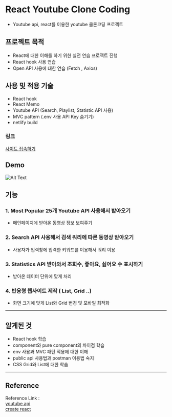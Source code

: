 # React Youtube Clone Coding
- Youtube api, react를 이용한 youtube 클론코딩 프로젝트


## 프로젝트 목적

- React에 대한 이해를 하기 위한 실전 연습 프로젝트 진행
- React hook 사용 연습
- Open API 사용에 대한 연습 (Fetch , Axios)



## 사용 및 적용 기술

- React hook
- React Memo
- Youtube API (Search, Playlist, Statistic API 사용)
- MVC pattern (.env 사용 API Key 숨기기)
- netlify build


### 링크
[사이트 접속하기](https://607307db07b36acbc89da746--react-youtube-jun.netlify.app/)

## Demo

![Alt Text](https://github.com/jun7867/React-Youtube-Clone/blob/master/newDemo.gif)


## 기능

### 1. Most Popular 25개 Youtube API 사용해서 받아오기
- 메인페이지에 받아온 동영상 정보 보여주기

### 2. Search API 사용해서 검색 쿼리에 따른 동영상 받아오기
- 사용자가 입력창에 입력한 키워드를 이용해서 쿼리 이용

### 3. Statistics API 받아와서 조회수, 좋아요, 싫어요 수 표시하기
- 받아온 데이터 단위에 맞게 처리

### 4. 반응형 웹사이트 제작 ( List, Grid ..) 
- 화면 크기에 맞게 List와 Grid 변경 및 모바일 최적화
--- 
## 알게된 것
- React hook 학습
- component와 pure component의 차이점 학습
- env 사용과 MVC 패턴 적용에 대한 이해
- public api 사용법과 postman 이용법 숙지
- CSS Grid와 List에 대한 학습

---

## Reference

Reference Link : </br>
[youtube api](https://developers.google.com/youtube/v3/getting-started?hl=ko) </br>
[create react](https://create-react-app.dev)</br>
